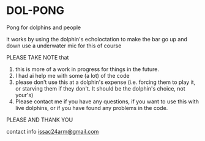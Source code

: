 # DOL-PONG
Pong for dolphins and people

it works by using the dolphin's echoloctation to make the bar go up and down
use a underwater mic for this of course

PLEASE TAKE NOTE that

1. this is more of a work in progress for things in the future.
2. I had ai help me with some (a lot) of the code
3. please don't use this at a dolphin's expense (i.e. forcing them to play it, or starving them if they don't. It should be the dolphin's choice, not your's)
4. Please contact me if you have any questions, if you want to use this with live dolphins, or if you have found any problems in the code.

PLEASE AND THANK YOU 

contact info
issac24arm@gmail.com
